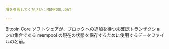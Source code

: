 ```yaml
---
項を参照してください：MEMPOOL.DAT

---
```

Bitcoin Core ソフトウェアが、ブロックへの追加を待つ未確認トランザクションの集合である mempool の現在の状態を保存するために使用するデータファイルの名前。